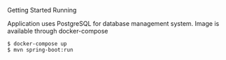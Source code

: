 Getting Started
Running

Application uses PostgreSQL for database management system. Image is available through docker-compose

    $ docker-compose up
    $ mvn spring-boot:run
